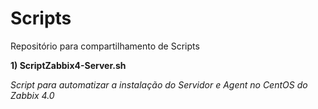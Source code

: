 # Scripts
Repositório para compartilhamento de Scripts

**1) ScriptZabbix4-Server.sh**

*Script para automatizar a instalação do Servidor e Agent no CentOS do Zabbix 4.0*
